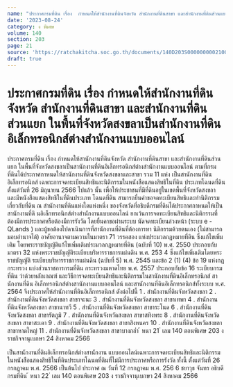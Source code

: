 ```yaml
---
name: "ประกาศกรมที่ดิน เรื่อง  กำหนดให้สำนักงานที่ดินจังหวัด สำนักงานที่ดินสาขา และสำนักงานที่ดินส่วนแยก \tในพื้นที่จังหวัดสงขลาเป็นสำนักงานที่ดินอิเล็กทรอนิกส์ต่างสำนักงานแบบออนไลน์"
date: '2023-08-24'
category: ง พิเศษ
volume: 140
section: 203
page: 21
source: 'https://ratchakitcha.soc.go.th/documents/140D203S0000000002100.pdf'
draft: true
---
```


# ประกาศกรมที่ดิน เรื่อง  กำหนดให้สำนักงานที่ดินจังหวัด สำนักงานที่ดินสาขา และสำนักงานที่ดินส่วนแยก 	ในพื้นที่จังหวัดสงขลาเป็นสำนักงานที่ดินอิเล็กทรอนิกส์ต่างสำนักงานแบบออนไลน์

ประกาศกรมที่ดิน เรื่อง กำหนดให้สานักงานที่ดินจังหวัด สำนักงานที่ดินสาขา และสำนักงานที่ดินส่วนแยก ในพื้นที่จังหวัดสงขลาเป็นสานักงานที่ดินอิเล็กทรอนิกส์ต่างสำนักงานแบบออนไลน์ ตามที่กรมที่ดินได้ประกาศกาหนดให้สานักงานที่ดินจังหวัดสงขลาและสาขา รวม 11 แห่ง เป็นสานักงานที่ดินอิเล็กทรอนิกส์ เฉพาะการจดทะเบียนสิทธิและนิติกรรมในหนังสือแสดงสิทธิในที่ดิน ประเภทโฉนดที่ดิน ตั้งแต่วันที่ 26 มิถุนายน 2566 ไปแล้ว นั้น เพื่อให้ประชาชนที่มีที่ดินอยู่ในเขตพื้นที่จังหวัดสงขลา และมีหนังสือแสดงสิทธิในที่ดินประเภท โฉนดที่ดิน สามารถยื่นคำขอจดทะเบียนสิทธิและทำนิติกรรมเกี่ยวกับที่ดิน ณ สำนักงานที่ดินแห่งใดแห่งหนึ่ง ของจังหวัดที่อธิบดีกรมที่ดินได้ประกาศกาหนดให้เป็นสานักงานที่ดิ นอิเล็กทรอนิกส์ต่างสำนักงานแบบออนไลน์ ยกเว้นการจดทะเบียนสิทธิและนิติกรรมที่ต้องมีการประกาศหรือต้องมีการรังวัด โดยยื่นคาขอผ่านระบบ นัดจดทะเบียนล่วงหน้า (ระบบ e - QLands ) และผู้ขอต้องไปดาเนินการที่สานักงานที่ดินที่ต้องการทา นิติกรรมด้วยตนเอง (ไม่สามารถมอบอำนาจได้) อาศัยอานาจตามความในมาตรา 71 วรรคสอง แห่งประมวลกฎหมายที่ดิน ซึ่งแก้ไขเพิ่มเติม โดยพระราชบัญญัติแก้ไขเพิ่มเติมประมวลกฎหมายที่ดิน (ฉบับที่ 10) พ.ศ. 2550 ประกอบกับมาตรา 32 แห่งพระราชบัญญัติระเบียบบริหารราชการแผ่นดิน พ.ศ. 253 4 ซึ่งแก้ไขเพิ่มเติมโดยพระราชบัญญัติ ระเบียบบริหารราชการแผ่นดิน (ฉบับที่ 5) พ.ศ. 2545 และข้อ 2 (1) (4) ข้อ 19 แห่งกฎกระทรวง แบ่งส่วนราชการกรมที่ดิน กระทรวงมหาดไทย พ.ศ. 2557 ประกอบกับข้อ 16 ระเบียบกรมที่ดิน ว่าด้วยหลักเกณฑ์ และวิธีการจดทะเบียนสิทธิและนิติกรรมในสานักงานที่ดินอิเล็กทรอนิกส์ สานักงานที่ดิน อิเล็กทรอนิกส์ต่างสานักงานแบบออนไลน์ และสานักงานที่ดินอิเล็กทรอนิกส์ทั้งระบบ พ.ศ. 2564 จึงประกาศให้สำนักงานที่ดินอิเล็กทรอนิกส์ ดังต่อไปนี้ 1 . สำนักงานที่ดินจังหวัดสงขลา 2 . สำนักงานที่ดินจังหวัดสงขลา สาขาจะนะ 3 . สำนักงานที่ดินจังหวัดสงขลา สาขาเทพา 4 . สำนักงานที่ดินจังหวัดสงขลา สาขานาทวี 5 . สำนักงานที่ดินจังหวัดสงขลา สาขาระโนด 6 . สำนักงานที่ดินจังหวัดสงขลา สาขารัตภูมิ 7 . สำนักงานที่ดินจังหวัดสงขลา สาขาสทิงพระ 8 . สำนักงานที่ดินจังหวัดสงขลา สาขาสะเดา 9 . สำนักงานที่ดินจังหวัดสงขลา สาขาสิงหนคร 10 . สำนักงานที่ดินจังหวัดสงขลา สาขาหาดใหญ่ 11 . สำนักงานที่ดินจังหวัดสงขลา สาขาบางกล่ำ ้ หนา 21 ่ เลม 140 ตอนพิเศษ 203 ง ราชกิจจานุเบกษา 24 สิงหาคม 2566

เป็นสานักงานที่ดินอิเล็กทรอนิกส์ต่างสานักงาน แบบออนไลน์เฉพาะการจดทะเบียนสิทธิและนิติกรรม ในหนังสือแสดงสิทธิในที่ดินประเภทโฉนดที่ดินที่ไม่มีการประกาศหรือการรังวัด ทั้งนี้ ตั้งแต่วันที่ 26 กรกฎาคม พ.ศ. 2566 เป็นต้นไป ประกาศ ณ วันที่ 12 กรกฎาคม พ.ศ. 256 6 ชยาวุธ จันทร อธิบดีกรมที่ดิน ้ หนา 22 ่ เลม 140 ตอนพิเศษ 203 ง ราชกิจจานุเบกษา 24 สิงหาคม 2566
